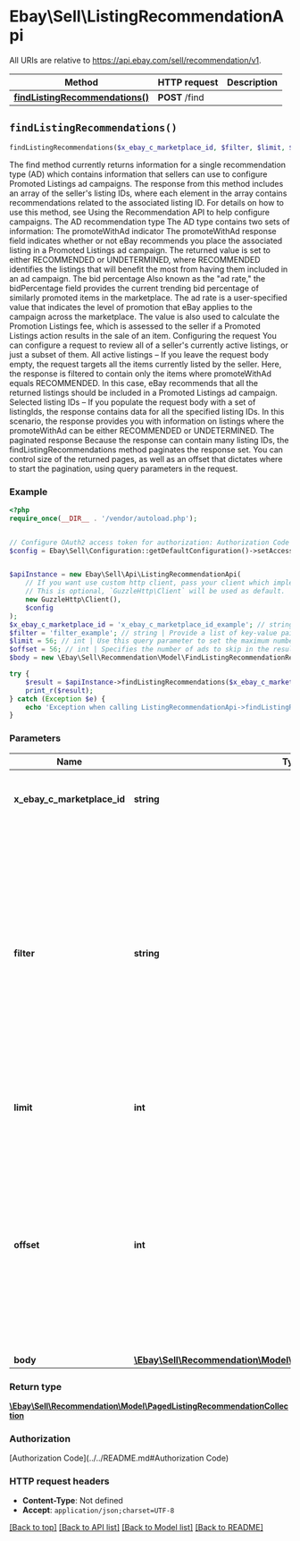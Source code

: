 # Ebay\Sell\ListingRecommendationApi

All URIs are relative to https://api.ebay.com/sell/recommendation/v1.

Method | HTTP request | Description
------------- | ------------- | -------------
[**findListingRecommendations()**](ListingRecommendationApi.md#findListingRecommendations) | **POST** /find | 


## `findListingRecommendations()`

```php
findListingRecommendations($x_ebay_c_marketplace_id, $filter, $limit, $offset, $body): \Ebay\Sell\Recommendation\Model\PagedListingRecommendationCollection
```



The find method currently returns information for a single recommendation type (AD) which contains information that sellers can use to configure Promoted Listings ad campaigns. The response from this method includes an array of the seller's listing IDs, where each element in the array contains recommendations related to the associated listing ID. For details on how to use this method, see Using the Recommendation API to help configure campaigns. The AD recommendation type The AD type contains two sets of information: The promoteWithAd indicator The promoteWithAd response field indicates whether or not eBay recommends you place the associated listing in a Promoted Listings ad campaign. The returned value is set to either RECOMMENDED or UNDETERMINED, where RECOMMENDED identifies the listings that will benefit the most from having them included in an ad campaign. The bid percentage Also known as the &quot;ad rate,&quot; the bidPercentage field provides the current trending bid percentage of similarly promoted items in the marketplace. The ad rate is a user-specified value that indicates the level of promotion that eBay applies to the campaign across the marketplace. The value is also used to calculate the Promotion Listings fee, which is assessed to the seller if a Promoted Listings action results in the sale of an item. Configuring the request You can configure a request to review all of a seller's currently active listings, or just a subset of them. All active listings &ndash; If you leave the request body empty, the request targets all the items currently listed by the seller. Here, the response is filtered to contain only the items where promoteWithAd equals RECOMMENDED. In this case, eBay recommends that all the returned listings should be included in a Promoted Listings ad campaign. Selected listing IDs &ndash; If you populate the request body with a set of listingIds, the response contains data for all the specified listing IDs. In this scenario, the response provides you with information on listings where the promoteWithAd can be either RECOMMENDED or UNDETERMINED. The paginated response Because the response can contain many listing IDs, the findListingRecommendations method paginates the response set. You can control size of the returned pages, as well as an offset that dictates where to start the pagination, using query parameters in the request.

### Example

```php
<?php
require_once(__DIR__ . '/vendor/autoload.php');


// Configure OAuth2 access token for authorization: Authorization Code
$config = Ebay\Sell\Configuration::getDefaultConfiguration()->setAccessToken('YOUR_ACCESS_TOKEN');


$apiInstance = new Ebay\Sell\Api\ListingRecommendationApi(
    // If you want use custom http client, pass your client which implements `GuzzleHttp\ClientInterface`.
    // This is optional, `GuzzleHttp\Client` will be used as default.
    new GuzzleHttp\Client(),
    $config
);
$x_ebay_c_marketplace_id = 'x_ebay_c_marketplace_id_example'; // string | Use this header to specify the eBay marketplace where you list the items for which you want to get recommendations.
$filter = 'filter_example'; // string | Provide a list of key-value pairs to specify the criteria you want to use to filter the response. In the list, separate each filter key from its associated value with a colon (&quot;:&quot;). Currently, the only supported filter value is recommendationTypes and it supports only the (&quot;AD&quot;) type. Follow the recommendationTypes specifier with the filter type(s) enclosed in curly braces (&quot;{ }&quot;), and separate multiple types with commas. Example: filter=recommendationTypes:{AD} Default: recommendationTypes:{AD}
$limit = 56; // int | Use this query parameter to set the maximum number of ads to return on a page from the paginated response. Default: 10 Maximum: 500
$offset = 56; // int | Specifies the number of ads to skip in the result set before returning the first ad in the paginated response. Combine offset with the limit query parameter to control the items returned in the response. For example, if you supply an offset of 0 and a limit of 10, the first page of the response contains the first 10 items from the complete list of items retrieved by the call. If offset is 10 and limit is 20, the first page of the response contains items 11-30 from the complete result set. Default: 0
$body = new \Ebay\Sell\Recommendation\Model\FindListingRecommendationRequest(); // \Ebay\Sell\Recommendation\Model\FindListingRecommendationRequest

try {
    $result = $apiInstance->findListingRecommendations($x_ebay_c_marketplace_id, $filter, $limit, $offset, $body);
    print_r($result);
} catch (Exception $e) {
    echo 'Exception when calling ListingRecommendationApi->findListingRecommendations: ', $e->getMessage(), PHP_EOL;
}
```

### Parameters

Name | Type | Description  | Notes
------------- | ------------- | ------------- | -------------
 **x_ebay_c_marketplace_id** | **string**| Use this header to specify the eBay marketplace where you list the items for which you want to get recommendations. |
 **filter** | **string**| Provide a list of key-value pairs to specify the criteria you want to use to filter the response. In the list, separate each filter key from its associated value with a colon (&amp;quot;:&amp;quot;). Currently, the only supported filter value is recommendationTypes and it supports only the (&amp;quot;AD&amp;quot;) type. Follow the recommendationTypes specifier with the filter type(s) enclosed in curly braces (&amp;quot;{ }&amp;quot;), and separate multiple types with commas. Example: filter&#x3D;recommendationTypes:{AD} Default: recommendationTypes:{AD} | [optional]
 **limit** | **int**| Use this query parameter to set the maximum number of ads to return on a page from the paginated response. Default: 10 Maximum: 500 | [optional]
 **offset** | **int**| Specifies the number of ads to skip in the result set before returning the first ad in the paginated response. Combine offset with the limit query parameter to control the items returned in the response. For example, if you supply an offset of 0 and a limit of 10, the first page of the response contains the first 10 items from the complete list of items retrieved by the call. If offset is 10 and limit is 20, the first page of the response contains items 11-30 from the complete result set. Default: 0 | [optional]
 **body** | [**\Ebay\Sell\Recommendation\Model\FindListingRecommendationRequest**](../Model/FindListingRecommendationRequest.md)|  | [optional]

### Return type

[**\Ebay\Sell\Recommendation\Model\PagedListingRecommendationCollection**](../Model/PagedListingRecommendationCollection.md)

### Authorization

[Authorization Code](../../README.md#Authorization Code)

### HTTP request headers

- **Content-Type**: Not defined
- **Accept**: `application/json;charset=UTF-8`

[[Back to top]](#) [[Back to API list]](../../README.md#endpoints)
[[Back to Model list]](../../README.md#models)
[[Back to README]](../../README.md)
